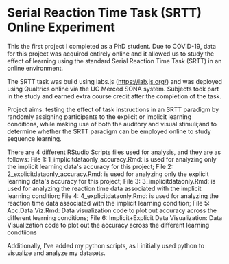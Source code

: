 # Serial Reaction Time Task (SRTT) Online Experiment

This the first project I completed as a PhD student. Due to COVID-19, data for this project was acquired entirely online and it allowed us to study the effect of learning using the standard Serial Reaction Time Task (SRTT) in an online environment.

The SRTT task was build using labs.js (https://lab.js.org/) and was deployed using Qualtrics online via the UC Merced SONA system. Subjects took part in the study and earned extra course credit after the completion of the task.

Project aims: testing the effect of task instructions in an SRTT paradigm by randomly assigning participants to the explicit or implicit learning conditions, while making use of both the auditory and visual stimuli;and to determine whether the SRTT paradigm can be employed online to study sequence learning.

There are 4 different RStudio Scripts files used for analysis, and they are as follows:
File 1: 1_implicitdataonly_accuracy.Rmd: is used for analyzing only the implicit learning data's accuracy for this project; 
File 2: 2_explicitdataonly_accuracy.Rmd: is used for analyzing only the explicit learning data's accuracy for this project; 
File 3: 3_implicitdataonly.Rmd: is used for analyzing the reaction time data associated with the implicit learning condition; 
File 4: 4_explicitdataonly.Rmd: is used for analyzing the reaction time data associated with the implicit learning condition; 
File 5: Acc.Data.Viz.Rmd: Data visualization code to plot out accuracy across the different learning conditions; 
File 6: Implicit+Explicit Data Visualization: Data Visualization code to plot out the accuracy across the different learning condtiions


Additionally, I've added my python scripts, as I initially used python to visualize and analyze my datasets.
